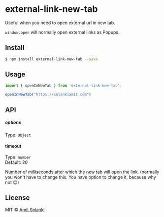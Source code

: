 # external-link-new-tab

Useful when you need to open external url in new tab.

`window.open` will normally open external links as Popups.

## Install

```bash
$ npm install external-link-new-tab --save
```

## Usage

```js
import { openInNewTab } from 'external-link-new-tab';

openInNewTab("https://solankiamit.com")
```

## API

##### options

Type: `Object`

#### timeout

Type: `number`<br />
Default: 20

Number of milliseconds after which the new tab will open the link. (normally you won't have to change this. You have option to change it, because why not 😉)

## License

MIT © [Amit Solanki](https://solankiamit.com)
